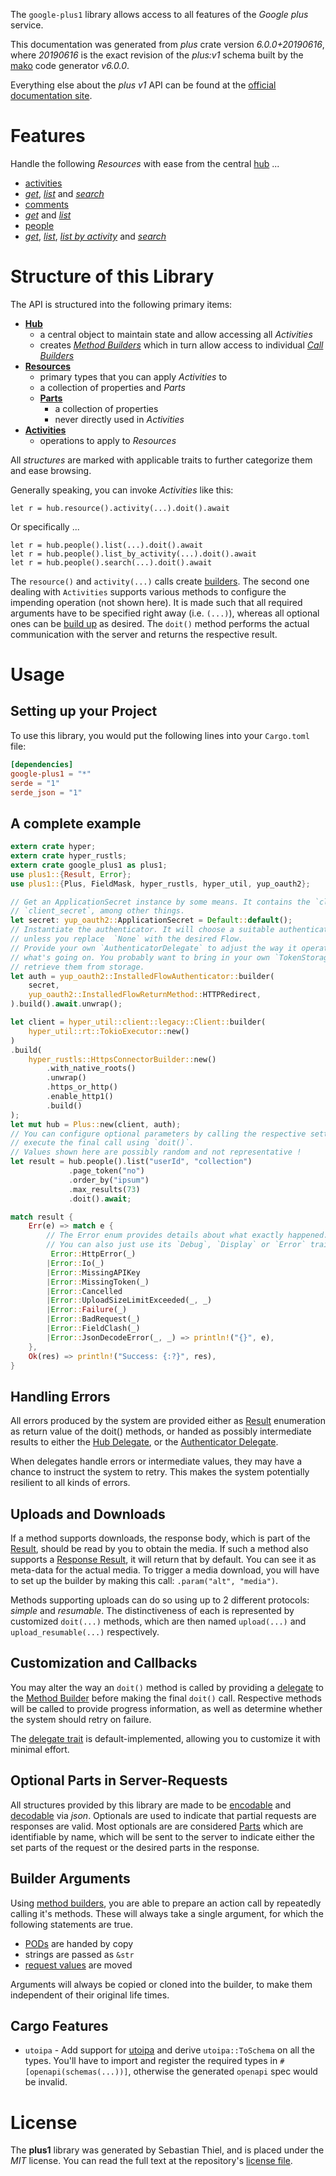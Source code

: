 <!---
DO NOT EDIT !
This file was generated automatically from 'src/generator/templates/api/README.md.mako'
DO NOT EDIT !
-->
The `google-plus1` library allows access to all features of the *Google plus* service.

This documentation was generated from *plus* crate version *6.0.0+20190616*, where *20190616* is the exact revision of the *plus:v1* schema built by the [mako](http://www.makotemplates.org/) code generator *v6.0.0*.

Everything else about the *plus* *v1* API can be found at the
[official documentation site](https://developers.google.com/+/api/).
# Features

Handle the following *Resources* with ease from the central [hub](https://docs.rs/google-plus1/6.0.0+20190616/google_plus1/Plus) ...

* [activities](https://docs.rs/google-plus1/6.0.0+20190616/google_plus1/api::Activity)
 * [*get*](https://docs.rs/google-plus1/6.0.0+20190616/google_plus1/api::ActivityGetCall), [*list*](https://docs.rs/google-plus1/6.0.0+20190616/google_plus1/api::ActivityListCall) and [*search*](https://docs.rs/google-plus1/6.0.0+20190616/google_plus1/api::ActivitySearchCall)
* [comments](https://docs.rs/google-plus1/6.0.0+20190616/google_plus1/api::Comment)
 * [*get*](https://docs.rs/google-plus1/6.0.0+20190616/google_plus1/api::CommentGetCall) and [*list*](https://docs.rs/google-plus1/6.0.0+20190616/google_plus1/api::CommentListCall)
* [people](https://docs.rs/google-plus1/6.0.0+20190616/google_plus1/api::Person)
 * [*get*](https://docs.rs/google-plus1/6.0.0+20190616/google_plus1/api::PersonGetCall), [*list*](https://docs.rs/google-plus1/6.0.0+20190616/google_plus1/api::PersonListCall), [*list by activity*](https://docs.rs/google-plus1/6.0.0+20190616/google_plus1/api::PersonListByActivityCall) and [*search*](https://docs.rs/google-plus1/6.0.0+20190616/google_plus1/api::PersonSearchCall)




# Structure of this Library

The API is structured into the following primary items:

* **[Hub](https://docs.rs/google-plus1/6.0.0+20190616/google_plus1/Plus)**
    * a central object to maintain state and allow accessing all *Activities*
    * creates [*Method Builders*](https://docs.rs/google-plus1/6.0.0+20190616/google_plus1/common::MethodsBuilder) which in turn
      allow access to individual [*Call Builders*](https://docs.rs/google-plus1/6.0.0+20190616/google_plus1/common::CallBuilder)
* **[Resources](https://docs.rs/google-plus1/6.0.0+20190616/google_plus1/common::Resource)**
    * primary types that you can apply *Activities* to
    * a collection of properties and *Parts*
    * **[Parts](https://docs.rs/google-plus1/6.0.0+20190616/google_plus1/common::Part)**
        * a collection of properties
        * never directly used in *Activities*
* **[Activities](https://docs.rs/google-plus1/6.0.0+20190616/google_plus1/common::CallBuilder)**
    * operations to apply to *Resources*

All *structures* are marked with applicable traits to further categorize them and ease browsing.

Generally speaking, you can invoke *Activities* like this:

```Rust,ignore
let r = hub.resource().activity(...).doit().await
```

Or specifically ...

```ignore
let r = hub.people().list(...).doit().await
let r = hub.people().list_by_activity(...).doit().await
let r = hub.people().search(...).doit().await
```

The `resource()` and `activity(...)` calls create [builders][builder-pattern]. The second one dealing with `Activities`
supports various methods to configure the impending operation (not shown here). It is made such that all required arguments have to be
specified right away (i.e. `(...)`), whereas all optional ones can be [build up][builder-pattern] as desired.
The `doit()` method performs the actual communication with the server and returns the respective result.

# Usage

## Setting up your Project

To use this library, you would put the following lines into your `Cargo.toml` file:

```toml
[dependencies]
google-plus1 = "*"
serde = "1"
serde_json = "1"
```

## A complete example

```Rust
extern crate hyper;
extern crate hyper_rustls;
extern crate google_plus1 as plus1;
use plus1::{Result, Error};
use plus1::{Plus, FieldMask, hyper_rustls, hyper_util, yup_oauth2};

// Get an ApplicationSecret instance by some means. It contains the `client_id` and
// `client_secret`, among other things.
let secret: yup_oauth2::ApplicationSecret = Default::default();
// Instantiate the authenticator. It will choose a suitable authentication flow for you,
// unless you replace  `None` with the desired Flow.
// Provide your own `AuthenticatorDelegate` to adjust the way it operates and get feedback about
// what's going on. You probably want to bring in your own `TokenStorage` to persist tokens and
// retrieve them from storage.
let auth = yup_oauth2::InstalledFlowAuthenticator::builder(
    secret,
    yup_oauth2::InstalledFlowReturnMethod::HTTPRedirect,
).build().await.unwrap();

let client = hyper_util::client::legacy::Client::builder(
    hyper_util::rt::TokioExecutor::new()
)
.build(
    hyper_rustls::HttpsConnectorBuilder::new()
        .with_native_roots()
        .unwrap()
        .https_or_http()
        .enable_http1()
        .build()
);
let mut hub = Plus::new(client, auth);
// You can configure optional parameters by calling the respective setters at will, and
// execute the final call using `doit()`.
// Values shown here are possibly random and not representative !
let result = hub.people().list("userId", "collection")
             .page_token("no")
             .order_by("ipsum")
             .max_results(73)
             .doit().await;

match result {
    Err(e) => match e {
        // The Error enum provides details about what exactly happened.
        // You can also just use its `Debug`, `Display` or `Error` traits
         Error::HttpError(_)
        |Error::Io(_)
        |Error::MissingAPIKey
        |Error::MissingToken(_)
        |Error::Cancelled
        |Error::UploadSizeLimitExceeded(_, _)
        |Error::Failure(_)
        |Error::BadRequest(_)
        |Error::FieldClash(_)
        |Error::JsonDecodeError(_, _) => println!("{}", e),
    },
    Ok(res) => println!("Success: {:?}", res),
}

```
## Handling Errors

All errors produced by the system are provided either as [Result](https://docs.rs/google-plus1/6.0.0+20190616/google_plus1/common::Result) enumeration as return value of
the doit() methods, or handed as possibly intermediate results to either the
[Hub Delegate](https://docs.rs/google-plus1/6.0.0+20190616/google_plus1/common::Delegate), or the [Authenticator Delegate](https://docs.rs/yup-oauth2/*/yup_oauth2/trait.AuthenticatorDelegate.html).

When delegates handle errors or intermediate values, they may have a chance to instruct the system to retry. This
makes the system potentially resilient to all kinds of errors.

## Uploads and Downloads
If a method supports downloads, the response body, which is part of the [Result](https://docs.rs/google-plus1/6.0.0+20190616/google_plus1/common::Result), should be
read by you to obtain the media.
If such a method also supports a [Response Result](https://docs.rs/google-plus1/6.0.0+20190616/google_plus1/common::ResponseResult), it will return that by default.
You can see it as meta-data for the actual media. To trigger a media download, you will have to set up the builder by making
this call: `.param("alt", "media")`.

Methods supporting uploads can do so using up to 2 different protocols:
*simple* and *resumable*. The distinctiveness of each is represented by customized
`doit(...)` methods, which are then named `upload(...)` and `upload_resumable(...)` respectively.

## Customization and Callbacks

You may alter the way an `doit()` method is called by providing a [delegate](https://docs.rs/google-plus1/6.0.0+20190616/google_plus1/common::Delegate) to the
[Method Builder](https://docs.rs/google-plus1/6.0.0+20190616/google_plus1/common::CallBuilder) before making the final `doit()` call.
Respective methods will be called to provide progress information, as well as determine whether the system should
retry on failure.

The [delegate trait](https://docs.rs/google-plus1/6.0.0+20190616/google_plus1/common::Delegate) is default-implemented, allowing you to customize it with minimal effort.

## Optional Parts in Server-Requests

All structures provided by this library are made to be [encodable](https://docs.rs/google-plus1/6.0.0+20190616/google_plus1/common::RequestValue) and
[decodable](https://docs.rs/google-plus1/6.0.0+20190616/google_plus1/common::ResponseResult) via *json*. Optionals are used to indicate that partial requests are responses
are valid.
Most optionals are are considered [Parts](https://docs.rs/google-plus1/6.0.0+20190616/google_plus1/common::Part) which are identifiable by name, which will be sent to
the server to indicate either the set parts of the request or the desired parts in the response.

## Builder Arguments

Using [method builders](https://docs.rs/google-plus1/6.0.0+20190616/google_plus1/common::CallBuilder), you are able to prepare an action call by repeatedly calling it's methods.
These will always take a single argument, for which the following statements are true.

* [PODs][wiki-pod] are handed by copy
* strings are passed as `&str`
* [request values](https://docs.rs/google-plus1/6.0.0+20190616/google_plus1/common::RequestValue) are moved

Arguments will always be copied or cloned into the builder, to make them independent of their original life times.

[wiki-pod]: http://en.wikipedia.org/wiki/Plain_old_data_structure
[builder-pattern]: http://en.wikipedia.org/wiki/Builder_pattern
[google-go-api]: https://github.com/google/google-api-go-client

## Cargo Features

* `utoipa` - Add support for [utoipa](https://crates.io/crates/utoipa) and derive `utoipa::ToSchema` on all
the types. You'll have to import and register the required types in `#[openapi(schemas(...))]`, otherwise the
generated `openapi` spec would be invalid.


# License
The **plus1** library was generated by Sebastian Thiel, and is placed
under the *MIT* license.
You can read the full text at the repository's [license file][repo-license].

[repo-license]: https://github.com/Byron/google-apis-rsblob/main/LICENSE.md

